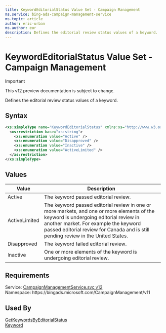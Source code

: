 ```yaml
---
title: KeywordEditorialStatus Value Set - Campaign Management
ms.service: bing-ads-campaign-management-service
ms.topic: article
author: eric-urban
ms.author: eur
description: Defines the editorial review status values of a keyword.
---
```

# KeywordEditorialStatus Value Set - Campaign Management

> [!IMPORTANT]
> This v12 preview documentation is subject to change.

Defines the editorial review status values of a keyword.

## Syntax
```xml
<xs:simpleType name="KeywordEditorialStatus" xmlns:xs="http://www.w3.org/2001/XMLSchema">
  <xs:restriction base="xs:string">
    <xs:enumeration value="Active" />
    <xs:enumeration value="Disapproved" />
    <xs:enumeration value="Inactive" />
    <xs:enumeration value="ActiveLimited" />
  </xs:restriction>
</xs:simpleType>
```

## <a name="values"></a>Values

|Value|Description|
|-----------|---------------|
|<a name="active"></a>Active|The keyword passed editorial review.|
|<a name="activelimited"></a>ActiveLimited|The keyword passed editorial review in one or more markets, and one or more elements of the keyword is undergoing editorial review in another market. For example the keyword passed editorial review for Canada and is still pending review in the United States.|
|<a name="disapproved"></a>Disapproved|The keyword failed editorial review.|
|<a name="inactive"></a>Inactive|One or more elements of the keyword is undergoing editorial review.|

## Requirements
Service: [CampaignManagementService.svc v12](https://campaign.api.bingads.microsoft.com/Api/Advertiser/CampaignManagement/v11/CampaignManagementService.svc)  
Namespace: https\://bingads.microsoft.com/CampaignManagement/v11  

## Used By
[GetKeywordsByEditorialStatus](getkeywordsbyeditorialstatus.md)  
[Keyword](keyword.md)  
